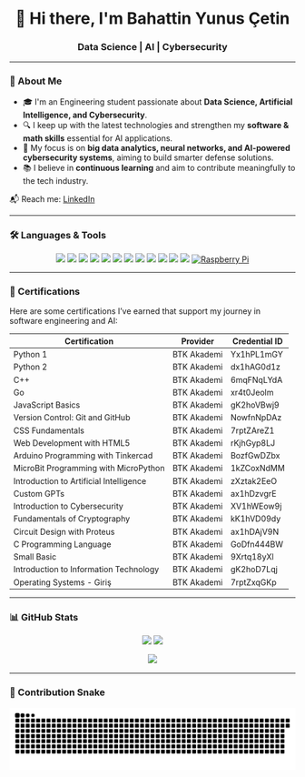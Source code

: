 
</p>

<h1 align="center">👋 Hi there, I'm Bahattin Yunus Çetin</h1>
<h3 align="center"> Data Science | AI | Cybersecurity</h3>

---

### 🌟 About Me
- 🎓 I'm an Engineering student passionate about **Data Science, Artificial Intelligence, and Cybersecurity**.  
- 🔍 I keep up with the latest technologies and strengthen my **software & math skills** essential for AI applications.  
- 🎯 My focus is on **big data analytics, neural networks, and AI-powered cybersecurity systems**, aiming to build smarter defense solutions.  
- 📚 I believe in **continuous learning** and aim to contribute meaningfully to the tech industry.  

📬 Reach me: [LinkedIn](https://www.linkedin.com/in/bahattin-yunus-%C3%A7etin/)

---

### 🛠️ Languages & Tools
<p align="center">
  <a href="https://www.python.org"><img src="https://img.shields.io/badge/Python-3776AB?style=for-the-badge&logo=python&logoColor=white"/></a>
  <a href="https://isocpp.org/"><img src="https://img.shields.io/badge/C++-00599C?style=for-the-badge&logo=c%2B%2B&logoColor=white"/></a>
  <a href="https://go.dev/"><img src="https://img.shields.io/badge/Go-00ADD8?style=for-the-badge&logo=go&logoColor=white"/></a>
  <a href="https://developer.mozilla.org/en-US/docs/Web/JavaScript"><img src="https://img.shields.io/badge/JavaScript-F7DF1E?style=for-the-badge&logo=javascript&logoColor=black"/></a>
  <a href="https://developer.mozilla.org/en-US/docs/Web/HTML"><img src="https://img.shields.io/badge/HTML5-E34F26?style=for-the-badge&logo=html5&logoColor=white"/></a>
  <a href="https://developer.mozilla.org/en-US/docs/Web/CSS"><img src="https://img.shields.io/badge/CSS3-1572B6?style=for-the-badge&logo=css3&logoColor=white"/></a>
  <a href="https://git-scm.com/"><img src="https://img.shields.io/badge/Git-F05032?style=for-the-badge&logo=git&logoColor=white"/></a>
  <a href="https://www.arduino.cc/"><img src="https://img.shields.io/badge/Arduino-00979D?style=for-the-badge&logo=arduino&logoColor=white"/></a>
  <a href="https://micropython.org/"><img src="https://img.shields.io/badge/MicroPython-2D2D2D?style=for-the-badge&logo=micropython&logoColor=white"/></a>
  <a href="https://smallbasic.github.io/"><img src="https://img.shields.io/badge/Small%20Basic-68217A?style=for-the-badge&logo=small-basic&logoColor=white"/></a>
  <a href="https://en.cppreference.com/w/c/language"><img src="https://img.shields.io/badge/C-555555?style=for-the-badge&logo=c&logoColor=white"/></a>
  <a href="https://mblock.makeblock.com/"><img src="https://img.shields.io/badge/mBlock-0096D6?style=for-the-badge&logo=makeblock&logoColor=white"/></a>
  <a href="https://www.raspberrypi.org/" target="_blank" rel="noreferrer">
  <img src="https://img.shields.io/badge/Raspberry%20Pi-A22846?style=for-the-badge&logo=raspberrypi&logoColor=white" alt="Raspberry Pi" />
</a>

</p>

---

### 📜 Certifications
Here are some certifications I’ve earned that support my journey in software engineering and AI:

| Certification | Provider | Credential ID |
|---------------|-----------|---------------|
| Python 1 | BTK Akademi | Yx1hPL1mGY |
| Python 2 | BTK Akademi | dx1hAG0d1z |
| C++ | BTK Akademi | 6mqFNqLYdA |
| Go | BTK Akademi | xr4t0Jeolm |
| JavaScript Basics | BTK Akademi | gK2hoVBwj9 |
| Version Control: Git and GitHub | BTK Akademi | NowfnNpDAz |
| CSS Fundamentals | BTK Akademi | 7rptZAreZ1 |
| Web Development with HTML5 | BTK Akademi | rKjhGyp8LJ |
| Arduino Programming with Tinkercad | BTK Akademi | BozfGwDZbx |
| MicroBit Programming with MicroPython | BTK Akademi | 1kZCoxNdMM |
| Introduction to Artificial Intelligence | BTK Akademi | zXztak2EeO |
| Custom GPTs | BTK Akademi | ax1hDzvgrE |
| Introduction to Cybersecurity | BTK Akademi | XV1hWEow9j |
| Fundamentals of Cryptography | BTK Akademi | kK1hVD09dy |
| Circuit Design with Proteus | BTK Akademi | ax1hDAjV9N |
| C Programming Language | BTK Akademi | GoDfn444BW |
| Small Basic | BTK Akademi | 9Xrtq18yXl |
| Introduction to Information Technology | BTK Akademi | gK2hoD7Lqj |
| Operating Systems - Giriş | BTK Akademi | 7rptZxqGKp |

---

### 📊 GitHub Stats
<p align="center">
  <img src="https://github-readme-stats.vercel.app/api?username=bahattinyunus&show_icons=true&theme=tokyonight" height="160"/>
  <img src="https://github-readme-stats.vercel.app/api/top-langs?username=bahattinyunus&layout=compact&theme=tokyonight" height="160"/>
</p>

<p align="center">
  <img src="https://github-readme-streak-stats.herokuapp.com/?user=bahattinyunus&theme=tokyonight" height="180"/>
</p>

---

### 🐍 Contribution Snake
<p align="center">
  <img src="https://raw.githubusercontent.com/bahattinyunus/bahattinyunus/output/github-contribution-grid-snake.svg" alt="snake animation"/>
</p>
